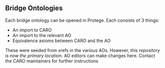 ## Bridge Ontologies

Each bridge ontology can be opened in Protege. Each consists of 3 things:

 * An import to CARO
 * An import to the relevant AO
 * Equivalence axioms between CARO and the AO

These were seeded from xrefs in the various AOs. However, *this
repository is now the primary location*. AO editors can make changes
here. Contact the CARO maintainers for further instructions

